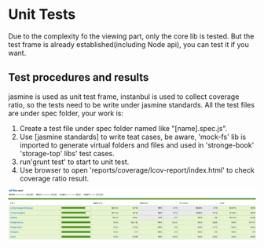# Unit Tests

Due to the complexity fo the viewing part, only the core lib is tested. But the test frame is already established(including Node api), you can test it if you want.

## Test procedures and results

jasmine is used as unit test frame, instanbul is used to collect coverage ratio, so the tests need to be write under jasmine standards.
All the test files are under spec folder, your work is:

1. Create a test file under spec folder named like "[name].spec.js".
2. Use [jasmine standards] to write teat cases, be aware, 'mock-fs' lib is imported to generate virtual folders and files and used in 'stronge-book' 'storage-top' libs' test cases.
3. run'grunt test' to start to unit test.
4. Use browser to open 'reports/coverage/lcov-report/index.html' to check coverage ratio result.

![unit-test](../unit-test.jpg)